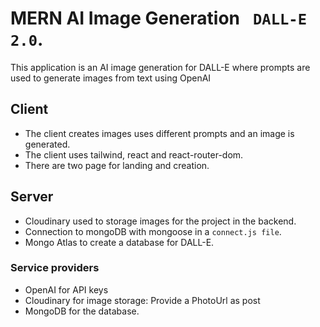 # MERN AI Image Generation ` DALL-E 2.0`.
This application is an AI image generation for DALL-E where prompts are used to generate images from text using OpenAI
## Client
- The client creates images uses different prompts and an image is generated.
- The client uses tailwind, react and react-router-dom.
- There are two page for landing and creation.

## Server
- Cloudinary used to storage images for the project in the backend.
- Connection to mongoDB with mongoose in a `connect.js file`.
- Mongo Atlas to create a database for DALL-E.
### Service providers
- OpenAI for API keys
- Cloudinary for image storage: Provide a PhotoUrl as post
- MongoDB for the database.